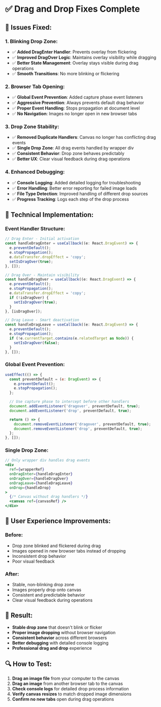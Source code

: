 # ✅ Drag and Drop Fixes Complete

## 🎯 Issues Fixed:

### **1. Blinking Drop Zone:**
- ✅ **Added DragEnter Handler**: Prevents overlay from flickering
- ✅ **Improved DragOver Logic**: Maintains overlay visibility while dragging
- ✅ **Better State Management**: Overlay stays visible during drag operations
- ✅ **Smooth Transitions**: No more blinking or flickering

### **2. Browser Tab Opening:**
- ✅ **Global Event Prevention**: Added capture phase event listeners
- ✅ **Aggressive Prevention**: Always prevents default drag behavior
- ✅ **Proper Event Handling**: Stops propagation at document level
- ✅ **No Navigation**: Images no longer open in new browser tabs

### **3. Drop Zone Stability:**
- ✅ **Removed Duplicate Handlers**: Canvas no longer has conflicting drag events
- ✅ **Single Drop Zone**: All drag events handled by wrapper div
- ✅ **Consistent Behavior**: Drop zone behaves predictably
- ✅ **Better UX**: Clear visual feedback during drag operations

### **4. Enhanced Debugging:**
- ✅ **Console Logging**: Added detailed logging for troubleshooting
- ✅ **Error Handling**: Better error reporting for failed image loads
- ✅ **File Type Detection**: Improved handling of different drop sources
- ✅ **Progress Tracking**: Logs each step of the drop process

## 🔧 Technical Implementation:

### **Event Handler Structure:**
```jsx
// Drag Enter - Initial activation
const handleDragEnter = useCallback((e: React.DragEvent) => {
  e.preventDefault();
  e.stopPropagation();
  e.dataTransfer.dropEffect = 'copy';
  setIsDragOver(true);
}, []);

// Drag Over - Maintain visibility
const handleDragOver = useCallback((e: React.DragEvent) => {
  e.preventDefault();
  e.stopPropagation();
  e.dataTransfer.dropEffect = 'copy';
  if (!isDragOver) {
    setIsDragOver(true);
  }
}, [isDragOver]);

// Drag Leave - Smart deactivation
const handleDragLeave = useCallback((e: React.DragEvent) => {
  e.preventDefault();
  e.stopPropagation();
  if (!e.currentTarget.contains(e.relatedTarget as Node)) {
    setIsDragOver(false);
  }
}, []);
```

### **Global Event Prevention:**
```jsx
useEffect(() => {
  const preventDefault = (e: DragEvent) => {
    e.preventDefault();
    e.stopPropagation();
  };

  // Use capture phase to intercept before other handlers
  document.addEventListener('dragover', preventDefault, true);
  document.addEventListener('drop', preventDefault, true);

  return () => {
    document.removeEventListener('dragover', preventDefault, true);
    document.removeEventListener('drop', preventDefault, true);
  };
}, []);
```

### **Single Drop Zone:**
```jsx
// Only wrapper div handles drag events
<div 
  ref={wrapperRef} 
  onDragEnter={handleDragEnter}
  onDragOver={handleDragOver}
  onDragLeave={handleDragLeave}
  onDrop={handleDrop}
>
  {/* Canvas without drag handlers */}
  <canvas ref={canvasRef} />
</div>
```

## 📱 User Experience Improvements:

### **Before:**
- Drop zone blinked and flickered during drag
- Images opened in new browser tabs instead of dropping
- Inconsistent drop behavior
- Poor visual feedback

### **After:**
- Stable, non-blinking drop zone
- Images properly drop onto canvas
- Consistent and predictable behavior
- Clear visual feedback during operations

## 🎨 Result:
- **Stable drop zone** that doesn't blink or flicker
- **Proper image dropping** without browser navigation
- **Consistent behavior** across different browsers
- **Better debugging** with detailed console logging
- **Professional drag and drop** experience

## 🔍 How to Test:
1. **Drag an image file** from your computer to the canvas
2. **Drag an image** from another browser tab to the canvas
3. **Check console logs** for detailed drop process information
4. **Verify canvas resizes** to match dropped image dimensions
5. **Confirm no new tabs** open during drag operations
